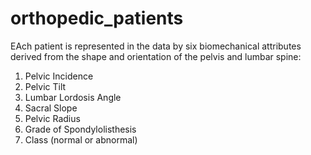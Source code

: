 # orthopedic_patients
EAch patient is represented in the data by six biomechanical attributes derived from the shape and orientation of the pelvis and lumbar spine:
1. Pelvic Incidence
2. Pelvic Tilt
3. Lumbar Lordosis Angle
4. Sacral Slope
5. Pelvic Radius
6. Grade of Spondylolisthesis
7. Class (normal or abnormal)
